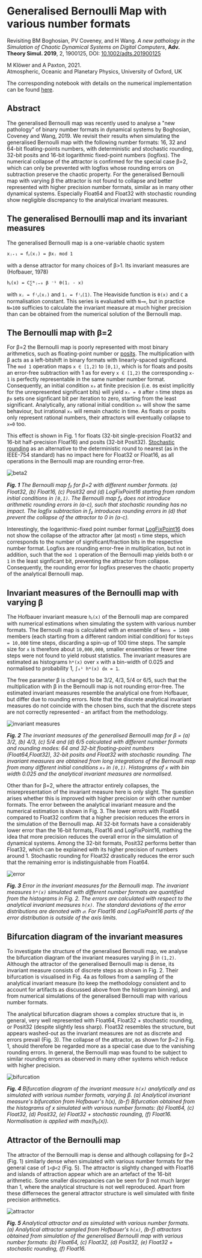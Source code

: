 # Generalised Bernoulli Map with various number formats

Revisiting BM Boghosian, PV Coveney, and H Wang. *A new pathology in the
Simulation of Chaotic Dynamical Systems on Digital Computers*, **Adv. Theory Simul. 2019**,
2, 1900125, DOI: [10.1002/adts.201900125](https://dx.doi.org/10.1002/adts.201900125)

M Klöwer and A Paxton, 2021.  
Atmospheric, Oceanic and Planetary Physics, University of Oxford, UK

The corresponding notebook with details on the numerical implementation can be
found [here](https://github.com/milankl/BernoulliMap/blob/master/src/Bernoulli_map.ipynb).

## Abstract

The generalised Bernoulli map was recently used to analyse a "new pathology" of binary
number formats in dynamical systems by Boghosian, Coveney and Wang, 2019.
We revisit their results when simulating the generalised Bernoulli map with the following 
number formats: 16, 32 and 64-bit floating-points numbers, with deterministic and stochastic
rounding, 32-bit posits and 16-bit logarithmic fixed-point numbers (logfixs).
The numerical collapse of the attractor is confirmed for the special case β=2,
which can only be prevented with logfixs whose rounding errors on subtraction preserve
the chaotic property. For the generalised Bernoulli map with varying β the attractor
is not found to collapse and better represented with higher precision number formats,
similar as in many other dynamical systems. Especially Float64 and Float32 with stochastic
rounding show negligible discrepancy to the analytical invariant measures.

## The generalised Bernoulli map and its invariant measures

The generalised Bernoulli map is a one-variable chaotic system

```
xⱼ₊₁ = fᵦ(xⱼ) = βxⱼ mod 1
```
with a dense attractor for many choices of β>1. Its invariant measures are (Hofbauer, 1978)

```
hᵦ(x) = C∑ᴺⱼ₌₀ β ⁻¹ θ(1ⱼ - x)
```
with `xⱼ = fʲᵦ(xⱼ)` and `1ⱼ = fʲᵦ(1)`. The Heaviside function is `θ(x)` and `C` a normalisation constant.
This series is evaluated with `N→∞`, but in practice `N=100` sufficies to calculate the invariant measure
at much higher precision than can be obtained from the numerical solution of the Bernoulli map.

## The Bernoulli map with β=2

For β=2 the Bernoulli map is poorly represented with most binary arithmetics, such as floating-point number or 
[posits](https://github.com/milankl/SoftPosit.jl).
The multiplication with β acts as a left-bitshift in binary formats with linearly-spaced significand. 
The `mod 1` operation maps `x ∈ [1,2)` to `[0,1)`, which is for floats and posits an error-free subtraction with 1 as
for every `x ∈ [1,2)` the corresponding `x-1` is perfectly representable in the same number number format.
Consequently, an initial condition `x₀` at finite precision (i.e. `0`s exist implicitly for the unrepresented significant bits)
will yield `xₙ = 0` after `n` time steps as `βx` sets one signficant bit per iteration to zero, starting from the least significant.
Analytically, any rational initial condition `x₀` will show the same behaviour, but irrational `x₀` will remain chaotic in time.
As floats or posits only represent rational numbers, their attractors will eventually collapse to `x=0` too.

This effect is shown in Fig. 1 for floats (32-bit single-precision Float32 and 16-bit half-precision Float16) and posits (32-bit Posit32).
[Stochastic rounding](https://github.com/milankl/StochasticRounding.jl) as an alternative to the deterministic 
round to nearest (as in the IEEE-754 standard) has no impact here for Float32 or Float16, as all operations in the Bernoulli map
are rounding error-free.

![beta2](plots/beta2.png?raw=true "Bernoulli map with beta=2")

***Fig. 1** The Bernoulli map fᵦ for β=2 with different number formats. (a) Float32, (b) Float16, (c) Posit32
and (d) LogFixPoint16 starting from random initial conditions in `[0,1)`. The Bernoulli map f₂ does not introduce arithmetic
rounding errors in (a-c), such that stochastic rounding has no impact. The logfix subtraction in f₂ introduces rounding errors
in (d) that prevent the collapse of the attractor to 0 in (a-c).*

Interestingly, the logarithmic-fixed point number format [LogFixPoint16](https://github.com/milankl/LogFixPoint16s.jl) does not 
show the collapse of the attractor after (at most) `n` time steps, which corresponds to the number of significant/fraction bits in
the respective number format. Logfixs are rounding error-free in multiplication, but not in addition, such that the `mod 1` operation
of the Bernoulli map yields both `0` or `1` in the least signficant bit, preventing the attractor from collapse. Consequently, the
rounding error for logfixs preserves the chaotic property of the analytical Bernoulli map.

## Invariant measures of the Bernoulli map with varying β

The Hofbauer invariant measure `hᵦ(x)` of the Bernoulli map are compared with numerical estimations when simulating the system with various number 
formats. The Bernoulli map is calculated with an ensemble of `Nens = 1000` members (each starting from a different random initial condition)
for `Nsteps = 10,000` time steps, discarding a spin-up of 100 time steps. The sample size for `x` is therefore about `10,000,000`, smaller ensembles
or fewer time steps were not found to yield robust statistics. The invariant measures are estimated as histograms `h*(x)` over `x` with a
bin-width of 0.025 and normalised to probability 1, `∫₀¹ h*(x) dx = 1`.

The free parameter β is changed to be 3/2, 4/3, 5/4 or 6/5, such that the multiplication with β in the Bernoulli map is not rounding error-free.
The estimated invariant measures resemble the analytical one from Hofbauer, but differ due to rounding errors. Note that the discrete
analytical invariant measures do not coincide with the chosen bins, such that the discrete steps are not correctly represented - 
an artifact from the methodology.

![invariant measures](plots/inv_measures.png?raw=true "Invariant measures of the Bernoulli map")

***Fig. 2** The invariant measures of the generalised Bernoulli map for β = (a) 3/2, (b) 4/3, (c) 5/4 and (d) 6/5 
calculated with different number formats and rounding modes: 64 and 32-bit floating-point numbers (Float64,Float32),
32-bit posits and Float32 with stochastic rounding. The invariant measures are obtained from long integrations of the
Bernoulli map from many different initial conditions `x₀` in `[0,1)`. Histograms of `x` with bin width 0.025 and the
analytical invariant measures are normalised.*

Other than for β=2, where the attractor entirely collapses, the misrepresentation of the invariant measure here is only slight.
The question arises whether this is improved with higher precision or with other number formats. The error between the
analytical invariant measure and the numerical estimation is shown in Fig. 3. The lower errors with Float64 compared to Float32
confirm that a higher precision reduces the errors in the simulation of the Bernoulli map. All 32-bit formats have a considerably
lower error than the 16-bit formats, Float16 and LogFixPoint16, mathing the idea that more precision reduces the overall error
in the simulation of dynamical systems. Among the 32-bit formats, Posit32 performs better than Float32, which can be explained
with its higher precision of numbers around 1. Stochastic rounding for Float32 drastically reduces the error such that the remaining
error is indistinguishable from Float64.

![error](plots/error_invariant.png?raw=true "Error in invariant measures")

***Fig. 3** Error in the invariant measures for the Bernoulli map. The invariant measures `h*(x)` simulated with different number
formats are quantified from the histograms in Fig. 2. The errors are calculated with respect to the analytical invariant measures
`h(x)`. The standard deviations of the error distributions are denoted with `𝜎`. For Float16 and LogFixPoint16 parts of the error
distribution is outside of the axis limits.*

## Bifurcation diagram of the invariant measures

To investigate the structure of the generalised Bernoulli map, we analyse the bifurcation diagram of the invariant measures
varying β in `(1,2)`. Although the attractor of the generalised Bernoulli map is dense, its invariant measure consists of
discrete steps as shown in Fig. 2. Their bifurcation is visualised in Fig. 4a as follows from a sampling of the analytical
invariant measure (to keep the methodology consistent and to account for artifacts as discussed above from the histogram binning),
and from numerical simulations of the generalised Bernoulli map with various number formats.

The analytical bifurcation diagram shows a complex structure that is, in general, very well represented with Float64,
Float32 + stochastic rounding, or Posit32 (despite slightly less sharp). Float32 resembles the structure, but appears
washed-out as the invariant measures are not as discrete and errors prevail (Fig. 3). The collapse of the attractor,
as shown for β=2 in Fig. 1, should therefore be regarded more as a special case due to the vanishing rounding errors.
In general, the Bernoulli map was found to be subject to similar rounding errors as observed in many other systems
which reduce with higher precision.

![bifurcation](plots/bifurcation.png?raw=true "Bifurcation")

***Fig. 4** Bifurcation diagram of the invariant measure `h(x)` analytically and as simulated with various number formats, varying β.
(a) Analytical invariant measure's bifurcation from Hofbauer's h(x), (b-f) Bifurcation obtained from the histograms of x simulated
with various number formats: (b) Float64, (c) Float32, (d) Posit32, (e) Float32 + stochastic rounding, (f) Float16.
Normalisation is applied with max(hᵦ(x)).*

## Attractor of the Bernoulli map

The attractor of the Bernoulli map is dense and although collapsing for β=2 (Fig. 1) similarly dense when simulated with various
number formats for the general case of `1<β<2` (Fig. 5). The attractor is slightly changed with Float16 and islands of attraction
appear which are an artefact of the 16-bit arithmetic. Some smaller discrepancies can be seen for β not much larger than 1, where
the analytical structure is not well reproduced. Apart from these differneces the general attractor structure is well simulated
with finite precision arithmetics.

![attractor](plots/attractor.png?raw=true "Attractor")

***Fig. 5** Analytical attractor and as simulated with various number formats. (a) Analytical attractor sampled from Hofbauer's `h(x)`,
(b-f) attractors obtained from simulation of the generalised Bernoulli map with various number formats: (b) Float64, (c) Float32, (d)
Posit32, (e) Float32 + stochastic rounding, (f) Float16.*
